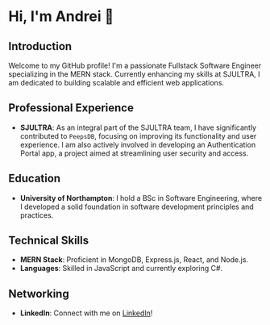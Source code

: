 # Hi, I'm Andrei 👋

## Introduction

Welcome to my GitHub profile! I'm a passionate Fullstack Software Engineer specializing in the MERN stack. Currently enhancing my skills at SJULTRA, I am dedicated to building scalable and efficient web applications.

## Professional Experience

- **SJULTRA**: As an integral part of the SJULTRA team, I have significantly contributed to `PeepsDB`, focusing on improving its functionality and user experience. I am also actively involved in developing an Authentication Portal app, a project aimed at streamlining user security and access.

## Education

- **University of Northampton**: I hold a BSc in Software Engineering, where I developed a solid foundation in software development principles and practices.

## Technical Skills

- **MERN Stack**: Proficient in MongoDB, Express.js, React, and Node.js.
- **Languages**: Skilled in JavaScript and currently exploring C#.

## Networking

- **LinkedIn**: Connect with me on [LinkedIn](https://www.linkedin.com/in/andrei-paun-77a884150/)!
